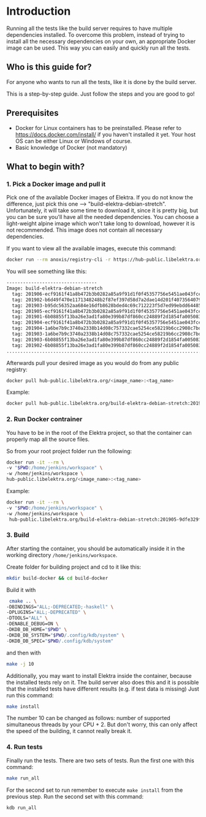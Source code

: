 # Introduction

Running all the tests like the build server requires to have multiple dependencies installed. To overcome this problem, instead of trying to install all the necessary dependencies on your own, an appropriate Docker image can be used. This way you can easily and quickly run all the tests.

## Who is this guide for?

For anyone who wants to run all the tests, like it is done by the build server.

This is a step-by-step guide. Just follow the steps and you are good to go!

## Prerequisites

- Docker for Linux containers has to be preinstalled. Please refer to https://docs.docker.com/install/ if you haven't installed it yet. Your host OS can be either Linux or Windows of course.
- Basic knowledge of Docker (not mandatory)

## What to begin with?

### 1. Pick a Docker image and pull it

Pick one of the available Docker images of Elektra. If you do not know the difference, just pick this one --> "build-elektra-debian-stretch".
Unfortunately, it will take some time to download it, since it is pretty big, but you can be sure you'll have all the needed dependencies.
You can choose a light-weight alpine image which won't take long to download, however it is not recommended. This image does not contain all necessary dependencies.

If you want to view all the available images, execute this command:

```sh
docker run --rm anoxis/registry-cli -r https://hub-public.libelektra.org
```

You will see something like this:

```sh
---------------------------------
Image: build-elektra-debian-stretch
  tag: 201906-ecf9161f41a8b472b3b0282a85a9f91d1f0f45357756e5451ae043fce8d0100e
  tag: 201902-b6d49f470e1171348248b2f87ef397d58d7a2dae14d201f4073564079ce0c070
  tag: 201903-b95dc56352aa684e16dfb8628bded4c69c712223f5d7ed99ebdd644852a32123
  tag: 201905-ecf9161f41a8b472b3b0282a85a9f91d1f0f45357756e5451ae043fce8d0100e
  tag: 201901-6b08855f13ba26e3ad1fa80e399b87df860cc24889f2d1854fa0050834567b26
  tag: 201904-ecf9161f41a8b472b3b0282a85a9f91d1f0f45357756e5451ae043fce8d0100e
  tag: 201904-1a6be7b9c3740a2338b14d08c757332cae5254ce58219b6cc2908c7bd6e4f460
  tag: 201903-1a6be7b9c3740a2338b14d08c757332cae5254ce58219b6cc2908c7bd6e4f460
  tag: 201903-6b08855f13ba26e3ad1fa80e399b87df860cc24889f2d1854fa0050834567b26
  tag: 201902-6b08855f13ba26e3ad1fa80e399b87df860cc24889f2d1854fa0050834567b26
..............................................................................
```

Afterwards pull your desired image as you would do from any public registry:

```sh
docker pull hub-public.libelektra.org/<image_name>:<tag_name>
```

Example:

```sh
docker pull hub-public.libelektra.org/build-elektra-debian-stretch:201905-9dfe329fec01a6e40972ec4cc71874210f69933ab5f9e750a1c586fa011768ab
```

### 2. Run Docker contrainer

You have to be in the root of the Elektra project, so that the container can properly map all the source files.

So from your root project folder run the following:

```sh
docker run -it --rm \
-v "$PWD:/home/jenkins/workspace" \
-w /home/jenkins/workspace \
hub-public.libelektra.org/<image_name>:<tag_name>
```

Example:

```sh
docker run -it --rm \
-v "$PWD:/home/jenkins/workspace" \
-w /home/jenkins/workspace \
 hub-public.libelektra.org/build-elektra-debian-stretch:201905-9dfe329fec01a6e40972ec4cc71874210f69933ab5f9e750a1c586fa011768ab
```

### 3. Build

After starting the container, you should be automatically inside it in the working directory `/home/jenkins/workspace`.

Create folder for building project and cd to it like this:

```sh
mkdir build-docker && cd build-docker
```

Build it with

```sh
 cmake .. \
-DBINDINGS="ALL;-DEPRECATED;-haskell" \
-DPLUGINS="ALL;-DEPRECATED" \
-DTOOLS="ALL" \
-DENABLE_DEBUG=ON \
-DKDB_DB_HOME="$PWD" \
-DKDB_DB_SYSTEM="$PWD/.config/kdb/system" \
-DKDB_DB_SPEC="$PWD/.config/kdb/system"
```

and then with

```sh
make -j 10
```

Additionally, you may want to install Elektra inside the container, because the installed tests rely on it.
The build server also does this and it is possible that the installed tests have different results (e.g. if test data is missing)
Just run this command:

```sh
make install
```

The number 10 can be changed as follows: number of supported simultaneous threads by your CPU + 2. But don't worry, this can only affect the speed of the building, it cannot really break it.

### 4. Run tests

Finally run the tests. There are two sets of tests. Run the first one with this command:

```sh
make run_all
```

For the second set to run remember to execute `make install` from the previous step. Run the second set with this command:

```sh
kdb run_all
```
